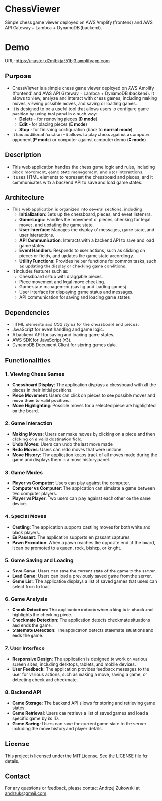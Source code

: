 # ChessViewer
Simple chess game viewer deployed on AWS Amplify (frontend) and AWS API Gateway + Lambda + DynamoDB (backend).

# Demo
URL: https://master.d2mlbkja551bj3.amplifyapp.com

## Purpose
* ChessViewer is a simple chess game viewer deployed on AWS Amplify (frontend) and AWS API Gateway + Lambda + DynamoDB (backend). It allows to view, analyze and interact with chess games, including making moves, viewing possible moves, and saving or loading games.
* It is designed to be a useful tool that allows users to configure game position by using tool panel in a such way:
  * **Delete** - for removing pieces (**D mode**)
  * **Edit** - for placing pieces (**E mode**)
  * **Stop** - for finishing configuration (back to **normal mode**)
* It has additional function - it allows to play chess against a computer opponent (**P mode**) or computer against computer demo (**C mode**).

## Description
* This web application handles the chess game logic and rules, including piece movement, game state management, and user interactions.
* It uses HTML elements to represent the chessboard and pieces, and it communicates with a backend API to save and load game states.
 
## Architecture 
* This web application is organized into several sections, including:
  * **Initialization**: Sets up the chessboard, pieces, and event listeners.
  * **Game Logic**: Handles the movement of pieces, checking for legal moves, and updating the game state.
  * **User Interface**: Manages the display of messages, game state, and user interactions.
  * **API Communication**: Interacts with a backend API to save and load game states.
  * **Event Handlers**: Responds to user actions, such as clicking on pieces or fields, and updates the game state accordingly.
  * **Utility Functions**: Provides helper functions for common tasks, such as updating the display or checking game conditions.
* It includes features such as:
  * Chessboard setup with draggable pieces.
  * Piece movement and legal move checking.
  * Game state management (saving and loading games).
  * User interface for displaying game status and messages.
  * API communication for saving and loading game states.

## Dependencies
  * HTML elements and CSS styles for the chessboard and pieces.
  * JavaScript for event handling and game logic.
  * A backend API for saving and loading game states.
  * AWS SDK for JavaScript (v3).
  * DynamoDB Document Client for storing games data.

## Functionalities

### 1. Viewing Chess Games
- **Chessboard Display**: The application displays a chessboard with all the pieces in their initial positions.
- **Piece Movement**: Users can click on pieces to see possible moves and move them to valid positions.
- **Move Highlighting**: Possible moves for a selected piece are highlighted on the board.

### 2. Game Interaction
- **Making Moves**: Users can make moves by clicking on a piece and then clicking on a valid destination field.
- **Undo Moves**: Users can undo the last move made.
- **Redo Moves**: Users can redo moves that were undone.
- **Move History**: The application keeps track of all moves made during the game and displays them in a move history panel.

### 3. Game Modes
- **Player vs Computer**: Users can play against the computer.
- **Computer vs Computer**: The application can simulate a game between two computer players.
- **Player vs Player**: Two users can play against each other on the same device.

### 4. Special Moves
- **Castling**: The application supports castling moves for both white and black players.
- **En Passant**: The application supports en passant captures.
- **Pawn Promotion**: When a pawn reaches the opposite end of the board, it can be promoted to a queen, rook, bishop, or knight.

### 5. Game Saving and Loading
- **Save Game**: Users can save the current state of the game to the server.
- **Load Game**: Users can load a previously saved game from the server.
- **Game List**: The application displays a list of saved games that users can select from to load.

### 6. Game Analysis
- **Check Detection**: The application detects when a king is in check and highlights the checking piece.
- **Checkmate Detection**: The application detects checkmate situations and ends the game.
- **Stalemate Detection**: The application detects stalemate situations and ends the game.

### 7. User Interface
- **Responsive Design**: The application is designed to work on various screen sizes, including desktops, tablets, and mobile devices.
- **User Feedback**: The application provides feedback messages to the user for various actions, such as making a move, saving a game, or detecting check and checkmate.

### 8. Backend API
- **Game Storage**: The backend API allows for storing and retrieving game states.
- **Game Retrieval**: Users can retrieve a list of saved games and load a specific game by its ID.
- **Game Saving**: Users can save the current game state to the server, including the move history and player details.

## License
This project is licensed under the MIT License. See the LICENSE file for details.

## Contact
For any questions or feedback, please contact Andrzej Żukowski at [andrzuk@gmail.com](mailto:andrzuk@gmail.com).

